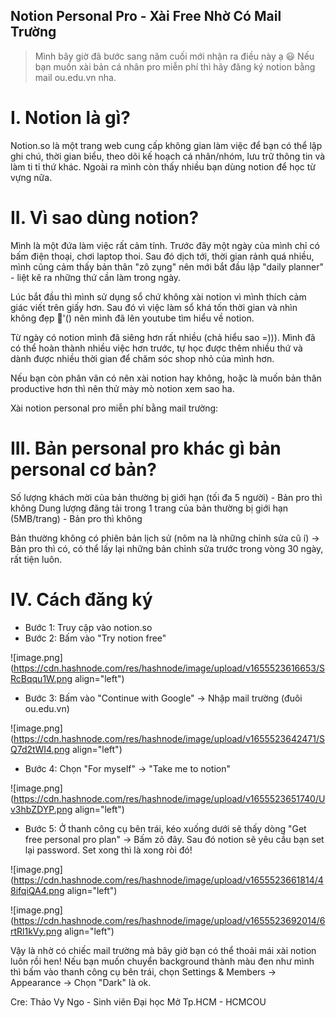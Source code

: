 ## Notion Personal Pro - Xài Free Nhờ Có Mail Trường

> Mình bây giờ đã bước sang năm cuối mới nhận ra điều này ạ 😃 Nếu bạn muốn xài bản cá nhân pro miễn phí thì hãy đăng ký notion bằng mail ou.edu.vn nha.

# I. Notion là gì?

Notion.so là một trang web cung cấp không gian làm việc để bạn có thể lập ghi chú, thời gian biểu, theo dõi kế hoạch cá nhân/nhóm, lưu trữ thông tin và làm ti tỉ thứ khác. Ngoài ra mình còn thấy nhiều bạn dùng notion để học từ vựng nữa.

# II. Vì sao dùng notion?

Mình là một đứa làm việc rất cảm tính. Trước đây một ngày của mình chỉ có bấm điện thoại, chơi laptop thoi. Sau đó dịch tới, thời gian rảnh quá nhiều, mình cũng cảm thấy bản thân "zô zụng" nên mới bắt đầu lập "daily planner" - liệt kê ra những thứ cần làm trong ngày.

Lúc bắt đầu thì mình sử dụng sổ chứ không xài notion vì mình thích cảm giác viết trên giấy hơn. Sau đó vì việc làm sổ khá tốn thời gian và nhìn không đẹp 🙂'() nên mình đã lên youtube tìm hiểu về notion.

Từ ngày có notion mình đã siêng hơn rất nhiều (chả hiểu sao =))). Mình đã có thể hoàn thành nhiều việc hơn trước, tự học được thêm nhiều thứ và dành được nhiều thời gian để chăm sóc shop nhỏ của mình hơn.

Nếu bạn còn phân vân có nên xài notion hay không, hoặc là muốn bản thân productive hơn thì nên thử mày mò notion xem sao ha.

Xài notion personal pro miễn phí bằng mail trường:

# III. Bản personal pro khác gì bản personal cơ bản?

Số lượng khách mời của bản thường bị giới hạn (tối đa 5 người) - Bản pro thì không
Dung lượng đăng tải trong 1 trang của bản thường bị giới hạn (5MB/trang) - Bản pro thì không

Bản thường không có phiên bản lịch sử (nôm na là những chỉnh sửa cũ í) -> Bản pro thì có, có thể lấy lại những bản chỉnh sửa trước trong vòng 30 ngày, rất tiện luôn.

# IV. Cách đăng ký

- Bước 1: Truy cập vào notion.so
- Bước 2: Bấm vào "Try notion free"

![image.png](https://cdn.hashnode.com/res/hashnode/image/upload/v1655523616653/SRcBqqu1W.png align="left")

- Bước 3: Bấm vào "Continue with Google" -> Nhập mail trường (đuôi ou.edu.vn)

![image.png](https://cdn.hashnode.com/res/hashnode/image/upload/v1655523642471/SQ7d2tWI4.png align="left")

- Bước 4: Chọn "For myself" -> "Take me to notion"

![image.png](https://cdn.hashnode.com/res/hashnode/image/upload/v1655523651740/Uv3hbZDYP.png align="left")

- Bước 5: Ở thanh công cụ bên trái, kéo xuống dưới sẽ thấy dòng "Get free personal pro plan" -> Bấm zô đây. Sau đó notion sẽ yêu cầu bạn set lại password. Set xong thì là xong ròi đó!

![image.png](https://cdn.hashnode.com/res/hashnode/image/upload/v1655523661814/48ifqiQA4.png align="left")

![image.png](https://cdn.hashnode.com/res/hashnode/image/upload/v1655523692014/6rtRl1kVy.png align="left")

Vậy là nhờ có chiếc mail trường mà bây giờ bạn có thể thoải mái xài notion luôn rồi hen! Nếu bạn muốn chuyển background thành màu đen như mình thì bấm vào thanh công cụ bên trái, chọn Settings & Members -> Appearance -> Chọn "Dark" là ok.

Cre: Thảo Vy Ngo - Sinh viên Đại học Mở Tp.HCM - HCMCOU
